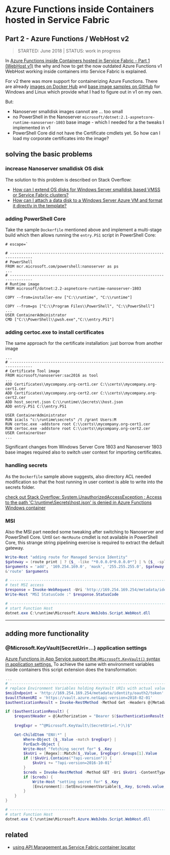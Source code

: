 # Azure Functions inside Containers hosted in Service Fabric

## Part 2 - Azure Functions / WebHost v2

> STARTED: June 2018 | STATUS: work in progress

In [Azure Functions inside Containers hosted in Service Fabric - Part 1 (WebHost v1)](./part1.md) the why and how to get the now outdated Azure Functions v1 WebHost working inside containers into Service Fabric is explained.

For v2 there was more support for containerizing Azure Functions. There are already [images on Docker Hub](https://hub.docker.com/_/microsoft-azure-functions-base) and [base image samples on GitHub](https://github.com/Azure/azure-functions-docker/blob/master/host/2.0/nanoserver-1803/Dockerfile) for Windows and Linux which provide what I had to figure out in v1 on my own.

But:

- Nanoserver smalldisk images cannot are ... too small
- no PowerShell in the Nanoserver ```microsoft/dotnet:2.1-aspnetcore-runtime-nanoserver-1803``` base image - which I needed for a the tweaks I implemented in v1
- PowerShell Core did not have the Certificate cmdlets yet. So how can I load my corporate certificates into the image?

## solving the basic problems

### increase Nanoserver smalldisk OS disk

The solution to this problem is described on Stack Overflow:

- [How can I extend OS disks for Windows Server smalldisk based VMSS or Service Fabric clusters?](https://stackoverflow.com/questions/51336867/how-can-i-extend-os-disks-for-windows-server-smalldisk-based-vmss-or-service-fab)
- [How can I attach a data disk to a Windows Server Azure VM and format it directly in the template?](https://stackoverflow.com/questions/51205573/how-can-i-attach-a-data-disk-to-a-windows-server-azure-vm-and-format-it-directly)

### adding PowerShell Core

Take the sample ```Dockerfile``` mentioned above and implement a multi-stage build which then allows running the ```entry.PS1``` script in PowerShell Core:

```
# escape=`

# --------------------------------------------------------------------------------
# PowerShell
FROM mcr.microsoft.com/powershell:nanoserver as ps
...
# --------------------------------------------------------------------------------
# Runtime image
FROM microsoft/dotnet:2.2-aspnetcore-runtime-nanoserver-1803

COPY --from=installer-env ["C:\\runtime", "C:\\runtime"]

COPY --from=ps ["C:\\Program Files\\PowerShell", "C:\\PowerShell"]
...
USER ContainerAdministrator
CMD ["C:\\PowerShell\\pwsh.exe","C:\\entry.PS1"]
```

### adding certoc.exe to install certificates

The same approach for the certificate installation: just borrow from another image

```
...
# --------------------------------------------------------------------------------
# Certificate Tool image
FROM microsoft/nanoserver:sac2016 as tool
...
ADD Certificates\\mycompany.org-cert1.cer C:\\certs\\mycompany.org-cert1.cer
ADD Certificates\\mycompany.org-cert2.cer C:\\certs\\mycompany.org-cert2.cer
ADD host_secret.json C:\\runtime\\Secrets\\host.json
ADD entry.PS1 C:\\entry.PS1

USER ContainerAdministrator
RUN icacls "c:\runtime\secrets" /t /grant Users:M
RUN certoc.exe -addstore root C:\\certs\\mycompany.org-cert1.cer
RUN certoc.exe -addstore root C:\\certs\\mycompany.org-cert2.cer
USER ContainerUser
...
```

Significant changes from Windows Server Core 1803 and Nanoserver 1803 base images required also to switch user context for importing certificates.

### handling secrets

As the ```Dockerfile``` sample above suggests, also directory ACL needed modification so that the host running in user context is able to write into the secrets folder.

[check out Stack Overflow: System.UnauthorizedAccessException : Access to the path 'C:\runtime\Secrets\host.json' is denied in Azure Functions Windows container](https://stackoverflow.com/questions/53683035/system-unauthorizedaccessexception-access-to-the-path-c-runtime-secrets-host)

### MSI

Also the MSI part needed some tweaking after switching to Nanoserver and PowerShell Core. Until ```Get-NetRoute``` cmdlet is not available in PowerShell Core, this strange string pipelining exercise is required to extract the default gateway.

```PowerShell
Write-Host "adding route for Managed Service Identity"
$gateway = (route print | ? {$_ -like "*0.0.0.0*0.0.0.0*"} | % {$_ -split " "} | ? {$_.trim() -ne "" } | ? {$_ -ne "0.0.0.0" })[0]
$arguments = 'add', '169.254.169.0', 'mask', '255.255.255.0', $gateway
&'route' $arguments

# --------------------------------------------------------------------------------
# test MSI access
$response = Invoke-WebRequest -Uri 'http://169.254.169.254/metadata/identity/oauth2/token?api-version=2018-02-01&resource=https%3A%2F%2Fvault.azure.net%2F' -Method GET -Headers @{Metadata = "true"} -UseBasicParsing
Write-Host "MSI StatusCode :" $response.StatusCode

# --------------------------------------------------------------------------------
# start Function Host
dotnet.exe C:\runtime\Microsoft.Azure.WebJobs.Script.WebHost.dll
```

----

## adding more functionality

### @Microsoft.KeyVault(SecretUri=...) application settings

[Azure Functions in App Service support the ```@Microsoft.KeyVault()``` syntax in application settings.](https://azure.microsoft.com/sv-se/blog/simplifying-security-for-serverless-and-web-apps-with-azure-functions-and-app-service/)  To achieve the same with environment variables inside containers this script extension does the transformation:

```PowerShell
...
# --------------------------------------------------------------------------------
# replace Environment Variables holding KeyVault URIs with actual values
$msiEndpoint = 'http://169.254.169.254/metadata/identity/oauth2/token'
$vaultTokenURI = 'https://vault.azure.net&api-version=2018-02-01'
$authenticationResult = Invoke-RestMethod -Method Get -Headers @{Metadata = "true"} -Uri ($msiEndpoint + '?resource=' + $vaultTokenURI)

if ($authenticationResult) {
    $requestHeader = @{Authorization = "Bearer $($authenticationResult.access_token)"}
   
    $regExpr = "^@Microsoft.KeyVault\(SecretUri=(.*)\)$"

    Get-ChildItem "ENV:*" |
        Where-Object {$_.Value -match $regExpr} |
        ForEach-Object {
        Write-Host "fetching secret for" $_.Key
        $kvUri = [Regex]::Match($_.Value, $regExpr).Groups[1].Value
        if (!$kvUri.Contains("?api-version")) {
            $kvUri += "?api-version=2016-10-01"
        }
        $creds = Invoke-RestMethod -Method GET -Uri $kvUri -ContentType 'application/json' -Headers $requestHeader
        if ($creds) {
            Write-Host "setting secret for" $_.Key
            [Environment]::SetEnvironmentVariable($_.Key, $creds.value, "Process")
        }
    }
}

# --------------------------------------------------------------------------------
# start Function Host
dotnet.exe C:\runtime\Microsoft.Azure.WebJobs.Script.WebHost.dll
```

## related

- [using API Management as Service Fabric container locator](./apim_sf_servicelocator.md)

